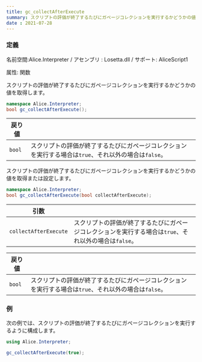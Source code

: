```yaml
---
title: gc_collectAfterExecute
summary: スクリプトの評価が終了するたびにガページコレクションを実行するかどうかの値を取得または設定します。
date : 2021-07-28
---
```

### 定義
名前空間:Alice.Interpreter / アセンブリ : Losetta.dll / サポート: AliceScript1

属性: 関数

スクリプトの評価が終了するたびにガページコレクションを実行するかどうかの値を取得します。

```cs title="AliceScript"
namespace Alice.Interpreter;
bool gc_collectAfterExecute();
```

|戻り値| |
|-|-|
|`bool`|スクリプトの評価が終了するたびにガページコレクションを実行する場合は`true`、それ以外の場合は`false`。|

スクリプトの評価が終了するたびにガページコレクションを実行するかどうかの値を取得または設定します。

```cs title="AliceScript"
namespace Alice.Interpreter;
bool gc_collectAfterExecute(bool collectAfterExecute);
```

|引数| |
|-|-|
|`collectAfterExecute`|スクリプトの評価が終了するたびにガページコレクションを実行する場合は`true`、それ以外の場合は`false`。|

|戻り値| |
|-|-|
|`bool`|スクリプトの評価が終了するたびにガページコレクションを実行する場合は`true`、それ以外の場合は`false`。|

### 例
次の例では、スクリプトの評価が終了するたびにガページコレクションを実行するように構成します。

```cs title="AliceScript"
using Alice.Interpreter;

gc_collectAfterExecute(true);
```